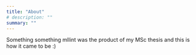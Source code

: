 ```yaml
---
title: "About"
# description: ""
summary: ""
---
```


Something something mllint was the product of my MSc thesis and this is how it came to be :)

